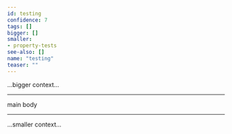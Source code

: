 ```yaml
---
id: testing
confidence: 7
tags: []
bigger: []
smaller:
- property-tests
see-also: []
name: "testing"
teaser: ""
---
```



...bigger context...

---

main body

---

...smaller context...

